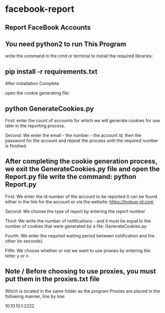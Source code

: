 # facebook-report
Report FaceBook Accounts
--------------------------------------
You need python2 to run This Program
---------------------------------------------
write the command in the cmd or terminal to install the required libraries:

pip install -r requirements.txt
----------------------------

After installation Complete

open the cookie generating file:

python GenerateCookies.py
----------------------------
First: enter the count of accounts for which we will generate cookies for use later in the reporting process.

Second: We enter the email - the number - the account id, then the password for the account and repeat the process until the required number is finished.

After completing the cookie generation process, we exit the GenerateCookies.py file and open the Report.py file
write the command:
python Report.py
----------------------------
First: We enter the id number of the account to be reported
It can be found either in the link for the account or via the website: https://lookup-id.com

Second: We choose the type of report by entering the report number

Third: We write the number of notifications - and it must be equal to the number of cookies that were generated by a file: GenerateCookies.py

Fourth: We enter the required waiting period between notification and the other (in seconds).

Fifth: We choose whether or not we want to use proxies by entering the letter y or n

Note / Before choosing to use proxies, you must put them in the 
proxies.txt file
----------------------------
Which is located in the same folder as the program
Proxies are placed in the following manner, line by line:

10.10.10.1:2222
